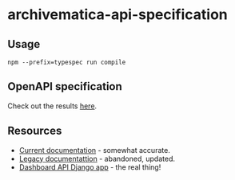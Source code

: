 # archivematica-api-specification

## Usage

    npm --prefix=typespec run compile

## OpenAPI specification

Check out the results [here].

## Resources

- [Current documentation](https://www.archivematica.org/en/docs/latest/dev-manual/api/api-reference-archivematica/) - somewhat accurate.
- [Legacy documentattion](https://wiki.archivematica.org/Archivematica_API) - abandoned, updated.
- [Dashboard API Django app](https://github.com/artefactual/archivematica/tree/qa/1.x/src/dashboard/src/components/api) - the real thing!

[here]: https://editor.swagger.io/?url=https://raw.githubusercontent.com/artefactual-labs/archivematica-api-specification/main/typespec/tsp-output/%40typespec/openapi3/openapi.yaml
